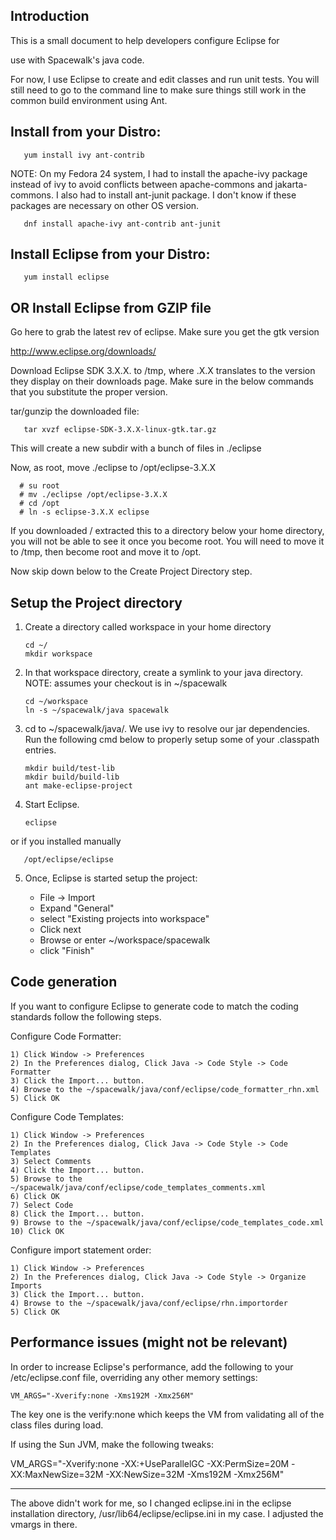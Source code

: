 ## Introduction

This is a small document to help developers configure Eclipse for

use with Spacewalk's java code.  

For now, I use Eclipse to create and edit classes and run unit tests.
You will still need to go to the command line to make sure things still
work in the common build environment using Ant.
## Install from your Distro:




       yum install ivy ant-contrib

NOTE: On my Fedora 24 system, I had to install the apache-ivy package instead of ivy to avoid conflicts between apache-commons and jakarta-commons.  I also had to install ant-junit package.  I don't know if these packages are necessary on other OS version.


       dnf install apache-ivy ant-contrib ant-junit
## Install Eclipse from your Distro:




       yum install eclipse
## OR Install Eclipse from GZIP file



Go here to grab the latest rev of eclipse.  Make sure you get the gtk version

  http://www.eclipse.org/downloads/

Download Eclipse SDK 3.X.X. to /tmp, where .X.X translates to the version they display on their downloads page.  Make sure in the below commands that you substitute the proper version.

tar/gunzip the downloaded file:

       tar xvzf eclipse-SDK-3.X.X-linux-gtk.tar.gz
This will create a new subdir with a bunch of files in ./eclipse

Now, as root, move ./eclipse to /opt/eclipse-3.X.X 

      # su root
      # mv ./eclipse /opt/eclipse-3.X.X
      # cd /opt
      # ln -s eclipse-3.X.X eclipse
If you downloaded / extracted this to a directory below your home directory, you will not be able to see it once you become root.  You will need to move it to /tmp, then become root and move it to /opt.

Now skip down below to the Create Project Directory step.
## Setup the Project directory

1) Create a directory called workspace in your home directory


       cd ~/
       mkdir workspace
2) In that workspace directory, create a symlink to your java directory.
   NOTE: assumes your checkout is in ~/spacewalk

       cd ~/workspace
       ln -s ~/spacewalk/java spacewalk
3) cd to ~/spacewalk/java/.  We use ivy to resolve our jar dependencies.  Run the following cmd below to properly setup some of your .classpath entries.


       mkdir build/test-lib
       mkdir build/build-lib
       ant make-eclipse-project



4) Start Eclipse.

       eclipse
or if you installed manually


       /opt/eclipse/eclipse
5) Once, Eclipse is started setup the project:

   - File -> Import
   - Expand "General"
   - select "Existing projects into workspace"
   - Click next
   - Browse or enter  ~/workspace/spacewalk
   - click "Finish"
## Code generation




If you want to configure Eclipse to generate code to match the coding
standards follow the following steps.

Configure Code Formatter:

    1) Click Window -> Preferences
    2) In the Preferences dialog, Click Java -> Code Style -> Code Formatter
    3) Click the Import... button.
    4) Browse to the ~/spacewalk/java/conf/eclipse/code_formatter_rhn.xml
    5) Click OK
Configure Code Templates:

    1) Click Window -> Preferences
    2) In the Preferences dialog, Click Java -> Code Style -> Code Templates
    3) Select Comments
    4) Click the Import... button.
    5) Browse to the ~/spacewalk/java/conf/eclipse/code_templates_comments.xml
    6) Click OK
    7) Select Code
    8) Click the Import... button.
    9) Browse to the ~/spacewalk/java/conf/eclipse/code_templates_code.xml
    10) Click OK
Configure import statement order:

    1) Click Window -> Preferences
    2) In the Preferences dialog, Click Java -> Code Style -> Organize Imports
    3) Click the Import... button.
    4) Browse to the ~/spacewalk/java/conf/eclipse/rhn.importorder
    5) Click OK
## Performance issues  (might not be relevant)



In order to increase Eclipse's performance, add the following to your
/etc/eclipse.conf file, overriding any other memory settings:

    VM_ARGS="-Xverify:none -Xms192M -Xmx256M"

The key one is the verify:none which keeps the VM from validating
all of the class files during load.

If using the Sun JVM, make the following tweaks:

 VM_ARGS="-Xverify:none -XX:+UseParallelGC -XX:PermSize=20M -XX:MaxNewSize=32M -XX:NewSize=32M -Xms192M -Xmx256M"

-------
The above didn't work for me, so I changed eclipse.ini in the eclipse installation directory, /usr/lib64/eclipse/eclipse.ini in my case. I adjusted the vmargs in there.